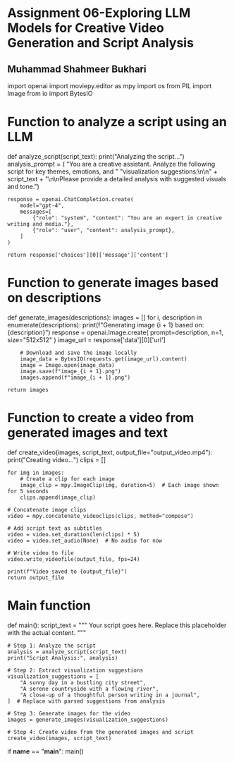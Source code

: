 # Assignment 06-Exploring LLM Models for Creative Video Generation and Script Analysis
## Muhammad Shahmeer Bukhari

import openai
import moviepy.editor as mpy
import os
from PIL import Image
from io import BytesIO

# Function to analyze a script using an LLM
def analyze_script(script_text):
    print("Analyzing the script...")
    analysis_prompt = (
        "You are a creative assistant. Analyze the following script for key themes, emotions, and "
        "visualization suggestions:\n\n" + script_text + 
        "\n\nPlease provide a detailed analysis with suggested visuals and tone.")

    response = openai.ChatCompletion.create(
        model="gpt-4",
        messages=[
            {"role": "system", "content": "You are an expert in creative writing and media."},
            {"role": "user", "content": analysis_prompt},
        ]
    )

    return response['choices'][0]['message']['content']

# Function to generate images based on descriptions
def generate_images(descriptions):
    images = []
    for i, description in enumerate(descriptions):
        print(f"Generating image {i + 1} based on: {description}")
        response = openai.Image.create(
            prompt=description,
            n=1,
            size="512x512"
        )
        image_url = response['data'][0]['url']

        # Download and save the image locally
        image_data = BytesIO(requests.get(image_url).content)
        image = Image.open(image_data)
        image.save(f"image_{i + 1}.png")
        images.append(f"image_{i + 1}.png")

    return images

# Function to create a video from generated images and text
def create_video(images, script_text, output_file="output_video.mp4"):
    print("Creating video...")
    clips = []
    
    for img in images:
        # Create a clip for each image
        image_clip = mpy.ImageClip(img, duration=5)  # Each image shown for 5 seconds
        clips.append(image_clip)

    # Concatenate image clips
    video = mpy.concatenate_videoclips(clips, method="compose")

    # Add script text as subtitles
    video = video.set_duration(len(clips) * 5)
    video = video.set_audio(None)  # No audio for now

    # Write video to file
    video.write_videofile(output_file, fps=24)

    print(f"Video saved to {output_file}")
    return output_file

# Main function
def main():
    script_text = """
    Your script goes here. Replace this placeholder with the actual content.
    """

    # Step 1: Analyze the script
    analysis = analyze_script(script_text)
    print("Script Analysis:", analysis)

    # Step 2: Extract visualization suggestions
    visualization_suggestions = [
        "A sunny day in a bustling city street",
        "A serene countryside with a flowing river",
        "A close-up of a thoughtful person writing in a journal",
    ]  # Replace with parsed suggestions from analysis

    # Step 3: Generate images for the video
    images = generate_images(visualization_suggestions)

    # Step 4: Create video from the generated images and script
    create_video(images, script_text)

if __name__ == "__main__":
    main()
    
    